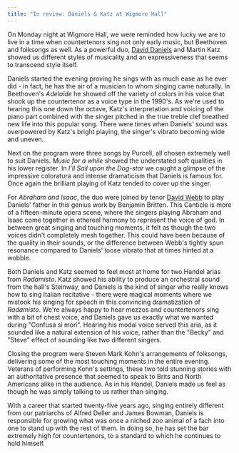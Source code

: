 ```yaml
---
title: "In review: Daniels & Katz at Wigmore Hall"
---
```


On Monday night at Wigmore Hall, we were reminded how lucky we are to live in a time when countertenors sing not only early music, but Beethoven and folksongs as well. As a powerful duo, [David Daniels](/scene/people/david-daniels/) and Martin Katz showed us different styles of musicality and an expressiveness that seems to transcend style itself.

Daniels started the evening proving he sings with as much ease as he ever did - in fact, he has the air of a musician to whom singing came naturally. In Beethoven's *Adelaïde* he showed off the variety of colors in his voice that shook up the countertenor as a voice type in the 1990's. As we're used to hearing this one down the octave, Katz's interpretation and voicing of the piano part combined with the singer pitched in the true treble clef breathed new life into this popular song. There were times when Daniels' sound was overpowered by Katz's bright playing, the singer's vibrato becoming wide and uneven.

Next on the program were three songs by Purcell, all chosen extremely well to suit Daniels. *Music for a while* showed the understated soft qualities in his lower register. In *I'll Sail upon the Dog-star* we caught a glimpse of the impressive coloratura and intense dramaticism that Daniels is famous for. Once again the brilliant playing of Katz tended to cover up the singer.

For *Abraham and Isaac*, the duo were joined by tenor [David Webb](/scene/people/david-webb/) to play Daniels' father in this genius work by Benjamin Britten. This Canticle is more of a fifteen-minute opera scene, where the singers playing Abraham and Isaac come together in ethereal harmony to represent the voice of god. In between great singing and touching moments, it felt as though the two voices didn't completely mesh together. This could have been because of the quality in their sounds, or the difference between Webb's tightly spun resonance compared to Daniels' loose vibrato that at times hinted at a wobble. 

Both Daniels and Katz seemed to feel most at home for two Handel arias from *Radamisto*. Katz showed his ability to produce an orchestral sound from the hall's Steinway, and Daniels is the kind of singer who really knows how to sing Italian recitative - there were magical moments where we mistook his singing for speech in this convincing dramatization of *Radamisto*. We're always happy to hear mezzos and countertenors sing with a bit of chest voice, and Daniels gave us exactly what we wanted during "Confusa si mori". Hearing his modal voice served this aria, as it sounded like a natural extension of his voice, rather than the "Becky" and "Steve" effect of sounding like two different singers.

Closing the program were Steven Mark Kohn's arrangements of folksongs, delivering some of the most touching moments in the entire evening. Veterans of performing Kohn's settings, these two told stunning stories with an authoritative presence that seemed to speak to Brits and North Americans alike in the audience. As in his Handel, Daniels made us feel as though he was simply talking to us rather than singing.

With a career that started twenty-five years ago, singing entirely different from our patriarchs of Alfred Deller and James Bowman, Daniels is responsible for growing what was once a niched zoo animal of a fach into one to stand up with the rest of them. In doing so, he has set the bar extremely high for countertenors, to a standard to which he continues to hold himself.

